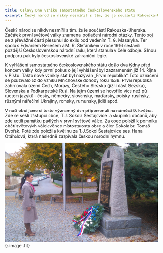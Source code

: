 ```yaml
---
title: Oslavy Dne vzniku samostatného československého státu
excerpt: Český národ se nikdy nesmířil s tím, že je součástí Rakouska-Uherska. Začátek první světové války znamenal potlačení národní otázky. Tento boj se z převážné části přesunul do exilu pod vedením T. G. Masaryka. Ten spolu s Edvardem Benešem a M. R. Štefánikem v roce 1916 sestavili pozdější Československou národní radu, která stanula v čele odboje. Silnou podporu pak byly československé zahraniční legie.
---
```


Český národ se nikdy nesmířil s tím, že je součástí Rakouska-Uherska. Začátek první světové války znamenal potlačení národní otázky. Tento boj se z převážné části přesunul do exilu pod vedením T. G. Masaryka. Ten spolu s Edvardem Benešem a M. R. Štefánikem v roce 1916 sestavili pozdější Československou národní radu, která stanula v čele odboje. Silnou podporu pak byly československé zahraniční legie.

K vyhlášení samostatného československého státu došlo dva týdny před koncem války, kdy první pokus o její vyhlášení byl zaznamenám již 14. Října v Písku. Takto nově vzniklý stát byl nazýván „První republika“. Toto označení se používalo až do vzniku Mnichovské dohody roku 1938. První republika zahrnovala území Čech, Moravy, Českého Slezska (jižní část Slezska), Slovenska a Podkarpatské Rusi. Na jejím území se hovořilo více než půl tuctem jazyků - česky, německy, slovensky, maďarsky, polsky, rusínsky, různými nářečími Ukrajiny, romsky, rumunsky, jidiš apod.

V naší obci jsme si tento významný den připomenuli na náměstí 9. května. Zde se sešli zástupci obce, T.J. Sokola Šestajovice  a skupinka občanů, aby zde uctili památku padlých v první světové válce. Za obec položil k pomníku obětí světových válek věnec místostarosta obce a člen Sokola br. Tomáš Dvořák. Poté zde položila květinu za T.J.Sokol Šestajovice ses. Hana Otáhalová, která následně zazpívala českou národní hymnu.

![](/images/2015-10-28-samostatny-cs-stat.jpg){:.image .fit}